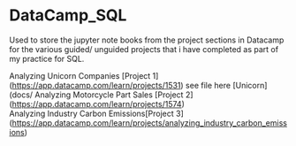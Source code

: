 # DataCamp_SQL

Used to store the jupyter note books from the project sections in Datacamp for the various guided/ unguided projects that i have completed as part of my practice for SQL.  

Analyzing Unicorn Companies [Project 1] (https://app.datacamp.com/learn/projects/1531)  see file here [Unicorn] (docs/
Analyzing Motorcycle Part Sales [Project 2] (https://app.datacamp.com/learn/projects/1574)  
Analyzing Industry Carbon Emissions[Project 3] (https://app.datacamp.com/learn/projects/analyzing_industry_carbon_emissions)  
